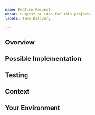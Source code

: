 ```yaml
---
name: Feature Request
about: Suggest an idea for this project.
labels: Team:Delivery

---
```

<!--- Thank you for taking the time to open a Feature Request -->
<!--- and suggest an idea for this project! -->

<!--- Before suggesting a new feature, take a moment to look -->
<!--- through the existing Feature Requests and Pull Requests, -->
<!--- as you might be able to find that a similar idea has -->
<!--- already been considered and might even be in the works. -->

<!--- Provide a general summary of the issue in the title above. -->

## Overview
<!--- Describe your idea for a new feature in detail. -->

## Possible Implementation
<!--- Not obligatory, but suggest a possible implementation, -->
<!--- or ideas how to implement this new feature. -->

## Testing
<!--- Please describe in detail how the new feature could -->
<!--- be tested effectively.  When thinking about testing, -->
<!--- try to consider different aspects of testing e.g., -->
<!--- unit testing, integration testing and acceptance -->
<!--- testing, etc., how these can be applied to ensure -->
<!--- that the new feature has been properly tested and can -->
<!--- be maintained as part of the code base long term. -->

## Context
<!--- How lack of this feature affected you?  What are you trying -->
<!--- to solve?  What is the use case?  What alternatives have you -->
<!--- considered?  Providing context helps us come up with a -->
<!--- solution that is most useful in the real world. -->

## Your Environment
<!--- Include as many relevant details about the environment -->
<!--- to which this new feature would be applicable (e.g., -->
<!--- run under automation, executed ad-hoc, etc.), or -->
<!--- anything else of relevance about your environment -->
<!--- (e.g., your operating system, versions you current -->
<!--- run, security requirements, etc.). -->
